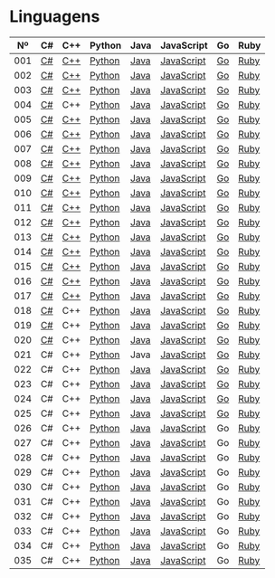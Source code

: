 # Linguagens

| Nº  | C#                  | C++                  | Python                    | Java                    | JavaScript                          | Go                    | Ruby                  |
| --- | ------------------- | -------------------- | ------------------------- | ----------------------- | ----------------------------------- | --------------------- | --------------------- |
| 001 | [C#](./c%23/001.cs) | [C++](./c++/001.cpp) | [Python](./python/001.py) | [Java](./java/001.java) | [JavaScript](./javascript/001.js)   | [Go](./golang/001.go) | [Ruby](./ruby/001.rb) |
| 002 | [C#](./c%23/002.cs) | [C++](./c++/002.cpp) | [Python](./python/002.py) | [Java](./java/002.java) | [JavaScript](./javascript/002.js)   | [Go](./golang/002.go) | [Ruby](./ruby/002.rb) |
| 003 | [C#](./c%23/003.cs) | [C++](./c++/003.cpp) | [Python](./python/003.py) | [Java](./java/003.java) | [JavaScript](./javascript/003.js)   | [Go](./golang/003.go) | [Ruby](./ruby/003.rb) |
| 004 | [C#](./c%23/004.cs) | C++                  | [Python](./python/004.py) | [Java](./java/004.java) | [JavaScript](./javascript/004.js)   | [Go](./golang/004.go) | [Ruby](./ruby/004.rb) |
| 005 | [C#](./c%23/005.cs) | [C++](./c++/005.cpp) | [Python](./python/005.py) | [Java](./java/005.java) | [JavaScript](./javascript/005.js)   | [Go](./golang/005.go) | [Ruby](./ruby/005.rb) |
| 006 | [C#](./c%23/006.cs) | [C++](./c++/006.cpp) | [Python](./python/006.py) | [Java](./java/006.java) | [JavaScript](./javascript/006.js)   | [Go](./golang/006.go) | [Ruby](./ruby/006.rb) |
| 007 | [C#](./c%23/007.cs) | [C++](./c++/007.cpp) | [Python](./python/007.py) | [Java](./java/007.java) | [JavaScript](./javascript/007.js)   | [Go](./golang/007.go) | [Ruby](./ruby/007.rb) |
| 008 | [C#](./c%23/008.cs) | [C++](./c++/008.cpp) | [Python](./python/008.py) | [Java](./java/008.java) | [JavaScript](./javascript/008.js)   | [Go](./golang/008.go) | [Ruby](./ruby/008.rb) |
| 009 | [C#](./c%23/009.cs) | [C++](./c++/009.cpp) | [Python](./python/009.py) | [Java](./java/009.java) | [JavaScript](./javascript/009.js)   | [Go](./golang/009.go) | [Ruby](./ruby/009.rb) |
| 010 | [C#](./c%23/010.cs) | [C++](./c++/010.cpp) | [Python](./python/010.py) | [Java](./java/010.java) | [JavaScript](./javascript/010.js)   | [Go](./golang/010.go) | [Ruby](./ruby/010.rb) |
| 011 | [C#](./c%23/011.cs) | [C++](./c++/011.cpp) | [Python](./python/011.py) | [Java](./java/011.java) | [JavaScript](./javascript/011.js)   | [Go](./golang/011.go) | [Ruby](./ruby/011.rb) |
| 012 | [C#](./c%23/012.cs) | [C++](./c++/012.cpp) | [Python](./python/012.py) | [Java](./java/012.java) | [JavaScript](./javascript/012.js)   | [Go](./golang/012.go) | [Ruby](./ruby/012.rb) |
| 013 | [C#](./c%23/013.cs) | [C++](./c++/013.cpp) | [Python](./python/013.py) | [Java](./java/013.java) | [JavaScript](./javascript/013.js)   | [Go](./golang/013.go) | [Ruby](./ruby/013.rb) |
| 014 | [C#](./c%23/014.cs) | [C++](./c++/014.cpp) | [Python](./python/014.py) | [Java](./java/014.java) | [JavaScript](./javascript/014.js)   | [Go](./golang/014.go) | [Ruby](./ruby/014.rb) |
| 015 | [C#](./c%23/015.cs) | [C++](./c++/015.cpp) | [Python](./python/015.py) | [Java](./java/015.java) | [JavaScript](./javascript/015.js)   | [Go](./golang/015.go) | [Ruby](./ruby/015.rb) |
| 016 | [C#](./c%23/016.cs) | [C++](./c++/016.cpp) | [Python](./python/016.py) | [Java](./java/016.java) | [JavaScript](./javascript/016.js)   | [Go](./golang/016.go) | [Ruby](./ruby/016.rb) |
| 017 | [C#](./c%23/017.cs) | [C++](./c++/017.cpp) | [Python](./python/017.py) | [Java](./java/017.java) | [JavaScript](./javascript/017.js)   | [Go](./golang/017.go) | [Ruby](./ruby/017.rb) |
| 018 | [C#](./c%23/018.cs) | C++                  | [Python](./python/018.py) | [Java](./java/018.java) | [JavaScript](./javascript/018.js)   | [Go](./golang/018.go) | [Ruby](./ruby/018.rb) |
| 019 | [C#](./c%23/019.cs) | C++                  | [Python](./python/019.py) | [Java](./java/019.java) | [JavaScript](./javascript/019.js)   | [Go](./golang/019.go) | [Ruby](./ruby/019.rb) |
| 020 | [C#](./c%23/020.cs) | C++                  | [Python](./python/020.py) | [Java](./java/020.java) | [JavaScript](./javascript/020.js)   | [Go](./golang/020.go) | [Ruby](./ruby/020.rb) |
| 021 | C#                  | C++                  | [Python](./python/021.py) | Java                    | [JavaScript](./javascript/021.html) | [Go](./golang/021.go) | [Ruby](./ruby/021.rb) |
| 022 | C#                  | C++                  | [Python](./python/022.py) | [Java](./java/022.java) | [JavaScript](./javascript/022.js)   | [Go](./golang/022.go) | [Ruby](./ruby/022.rb) |
| 023 | C#                  | C++                  | [Python](./python/023.py) | [Java](./java/023.java) | [JavaScript](./javascript/023.js)   | [Go](./golang/023.go) | [Ruby](./ruby/023.rb) |
| 024 | C#                  | C++                  | [Python](./python/024.py) | [Java](./java/024.java) | [JavaScript](./javascript/024.js)   | [Go](./golang/024.go) | [Ruby](./ruby/024.rb) |
| 025 | C#                  | C++                  | [Python](./python/025.py) | [Java](./java/025.java) | [JavaScript](./javascript/025.js)   | [Go](./golang/025.go) | [Ruby](./ruby/025.rb) |
| 026 | C#                  | C++                  | [Python](./python/026.py) | [Java](./java/026.java) | [JavaScript](./javascript/026.js)   | Go                    | [Ruby](./ruby/026.rb) |
| 027 | C#                  | C++                  | [Python](./python/027.py) | [Java](./java/027.java) | [JavaScript](./javascript/027.js)   | Go                    | [Ruby](./ruby/027.rb) |
| 028 | C#                  | C++                  | [Python](./python/028.py) | [Java](./java/028.java) | [JavaScript](./javascript/028.js)   | Go                    | [Ruby](./ruby/028.rb) |
| 029 | C#                  | C++                  | [Python](./python/029.py) | [Java](./java/029.java) | [JavaScript](./javascript/029.js)   | Go                    | [Ruby](./ruby/029.rb) |
| 030 | C#                  | C++                  | [Python](./python/030.py) | [Java](./java/030.java) | [JavaScript](./javascript/030.js)   | Go                    | [Ruby](./ruby/030.rb) |
| 031 | C#                  | C++                  | [Python](./python/031.py) | [Java](./java/031.java) | [JavaScript](./javascript/031.js)   | Go                    | [Ruby](./ruby/031.rb) |
| 032 | C#                  | C++                  | [Python](./python/032.py) | [Java](./java/032.java) | [JavaScript](./javascript/032.js)   | Go                    | [Ruby](./ruby/032.rb) |
| 033 | C#                  | C++                  | [Python](./python/033.py) | [Java](./java/033.java) | [JavaScript](./javascript/033.js)   | Go                    | [Ruby](./ruby/033.rb) |
| 034 | C#                  | C++                  | [Python](./python/034.py) | [Java](./java/034.java) | [JavaScript](./javascript/034.js)   | Go                    | [Ruby](./ruby/034.rb) |
| 035 | C#                  | C++                  | [Python](./python/035.py) | [Java](./java/035.java) | [JavaScript](./javascript/035.js)   | Go                    | [Ruby](./ruby/035.rb) |
